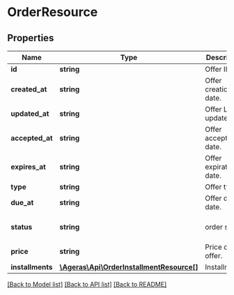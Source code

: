 # OrderResource

## Properties
Name | Type | Description | Notes
------------ | ------------- | ------------- | -------------
**id** | **string** | Offer ID. | [optional] 
**created_at** | **string** | Offer creation date. | [optional] 
**updated_at** | **string** | Offer Last update. | [optional] 
**accepted_at** | **string** | Offer acceptance date. | [optional] 
**expires_at** | **string** | Offer expiration date. | [optional] 
**type** | **string** | Offer type. | [optional] 
**due_at** | **string** | Offer due date. | [optional] 
**status** | **string** | order status | [optional] [default to 'unknown']
**price** | **string** | Price of offer. | [optional] 
**installments** | [**\Ageras\Api\OrderInstallmentResource[]**](OrderInstallmentResource.md) | Installments. | [optional] 

[[Back to Model list]](../README.md#documentation-for-models) [[Back to API list]](../README.md#documentation-for-api-endpoints) [[Back to README]](../README.md)


